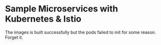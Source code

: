 # Sample Microservices with Kubernetes & Istio

The images is built successfully but the pods failed to init for some reason. Forget it.
